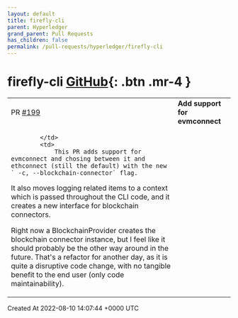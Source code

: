 ```yaml
---
layout: default
title: firefly-cli
parent: Hyperledger
grand_parent: Pull Requests
has_children: false
permalink: /pull-requests/hyperledger/firefly-cli
---
```


# firefly-cli <span class="fs-3 right-align">[GitHub](https://github.com/hyperledger/firefly-cli){: .btn .mr-4 }</span>


<div>
    <table>
        <tr>
            <td>
                PR <a href="https://github.com/hyperledger/firefly-cli/pull/199" class=".btn">#199</a>
            </td>
            <td>
                <b>
                    Add support for evmconnect
                </b>
            </td>
        </tr>
        <tr>
            <td>
                
            </td>
            <td>
                This PR adds support for evmconnect and chosing between it and ethconnect (still the default) with the new ` -c, --blockchain-connector` flag.

It also moves logging related items to a context which is passed throughout the CLI code, and it creates a new interface for blockchain connectors.

Right now a BlockchainProvider creates the blockchain connector instance, but I feel like it should probably be the other way around in the future. That's a refactor for another day, as it is quite a disruptive code change, with no tangible benefit to the end user (only code maintainability).
            </td>
        </tr>
    </table>
    <div class="right-align">
        Created At 2022-08-10 14:07:44 +0000 UTC
    </div>
</div>

